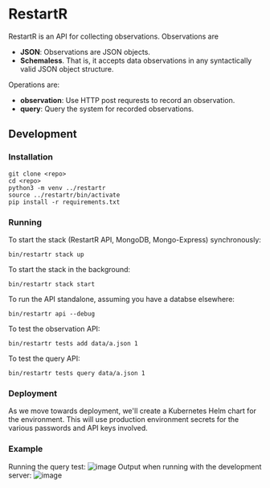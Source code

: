 # RestartR

RestartR is an API for collecting observations.
Observations are 
* **JSON**: Observations are JSON objects.
* **Schemaless**. That is, it accepts data observations in any syntactically valid JSON object structure.

Operations are:
* **observation**: Use HTTP post requrests to record an observation.
* **query**: Query the system for recorded observations.

## Development

### Installation
```
git clone <repo>
cd <repo>
python3 -m venv ../restartr
source ../restartr/bin/activate
pip install -r requirements.txt
```
### Running
To start the stack (RestartR API, MongoDB, Mongo-Express) synchronously:
```
bin/restartr stack up
```
To start the stack in the background:
```
bin/restartr stack start
```
To run the API standalone, assuming you have a databse elsewhere:
```
bin/restartr api --debug
```
To test the observation API:
```
bin/restartr tests add data/a.json 1
```
To test the query API:
```
bin/restartr tests query data/a.json 1
```
### Deployment
As we move towards deployment, we'll create a Kubernetes Helm chart for the environment.
This will use production environment secrets for the various passwords and API keys involved.

### Example
Running the query test:
![image](https://user-images.githubusercontent.com/306971/83798235-f62ed100-a671-11ea-8a7b-1e2497c0e3a5.png)
Output when running with the development server:
![image](https://user-images.githubusercontent.com/306971/83798135-c67fc900-a671-11ea-9d0e-510e84ae5114.png)



